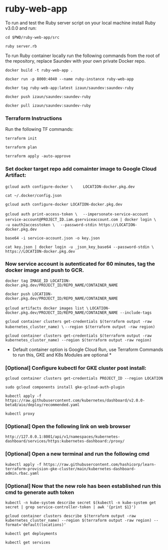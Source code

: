 # ruby-web-app

To run and test the Ruby server script on your local machine install Ruby v3.0.0 and run:

`cd $PWD/ruby-web-app/src`

`ruby server.rb`

To run Ruby container locally run the following commands from the root of the repository, replace Saundev with your own private Docker repo.

`docker build -t ruby-web-app .`

`docker run -p 8000:4040 --name ruby-instance ruby-web-app`

`docker tag ruby-web-app:latest izaun/saundev:saundev-ruby`

`docker push izaun/saundev:saundev-ruby`

`docker pull izaun/saundev:saundev-ruby`

### Terraform Instructions ###

Run the following TF commands:

`terraform init`

`terraform plan`

`terraform apply -auto-approve`

### Set docker target repo add  comainter image to Google Cloud Artifact: ###

`gcloud auth configure-docker \`
`    LOCATION-docker.pkg.dev`

`cat ~/.docker/config.json`

`gcloud auth configure-docker LOCATION-docker.pkg.dev`

`gcloud auth print-access-token \`
`  --impersonate-service-account  service-account@PROJECT_ID.iam.gserviceaccount.com | docker login \`
`  -u oauth2accesstoken \`
`  --password-stdin https://LOCATION-docker.pkg.dev`

`base64 -i service-account.json -o key.json`

`cat key.json | docker login -u _json_key_base64 --password-stdin \`
`https://LOCATION-docker.pkg.dev`

### Now service account is autenticated for 60 minutes, tag the docker image and push to GCR. ###

`docker tag IMAGE_ID LOCATION-docker.pkg.dev/PROJECT_ID/REPO_NAME/CONTAINER_NAME`

`docker push LOCATION-docker.pkg.dev/PROJECT_ID/REPO_NAME/CONTAINER_NAME`

`gcloud artifacts docker images list \`
`LOCATION-docker.pkg.dev/PROJECT_ID/REPO_NAME/CONTAINER_NAME --include-tags`

`gcloud container clusters get-credentials $(terraform output -raw kubernetes_cluster_name) \`
`--region $(terraform output -raw region)`

`gcloud container clusters get-credentials $(terraform output -raw kubernetes_cluster_name) --region $(terraform output -raw region)`

* Default container option is Google Cloud Run, use Terraform Commands to run this, GKE and K8s Modules are optional *

### [Optional] Configure kubectl for GKE cluster post install: ###

`gcloud container clusters get-credentials PROJECT_ID --region LOCATION`

`sudo gcloud components install gke-gcloud-auth-plugin`

`kubectl apply -f https://raw.githubusercontent.com/kubernetes/dashboard/v2.0.0-beta8/aio/deploy/recommended.yaml`

`kubectl proxy`

### [Optional] Open the following link on web browser ###
`http://127.0.0.1:8001/api/v1/namespaces/kubernetes-dashboard/services/https:kubernetes-dashboard:/proxy/`

### [Optional] Open a new terminal and run the following cmd ###
`kubectl apply -f https://raw.githubusercontent.com/hashicorp/learn-terraform-provision-gke-cluster/main/kubernetes-dashboard-admin.rbac.yaml`

### [Optional] Now that the new role has been established run this cmd to generate auth token ###
`kubectl -n kube-system describe secret $(kubectl -n kube-system get secret | grep service-controller-token | awk '{print $1}')`

`gcloud container clusters describe $(terraform output -raw kubernetes_cluster_name) --region $(terraform output -raw region) --format='default(locations)'`

`kubectl get deployments`

`kubectl get services`